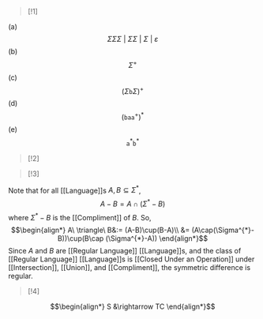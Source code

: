>[!1]

(a) $$\Sigma \Sigma \Sigma\ |\ \Sigma \Sigma\ |\ \Sigma\ |\ \varepsilon$$
(b) $$\Sigma^{+}$$
(c) $$(\Sigma \texttt{b} \Sigma)^{+}$$
(d) $$(\texttt{b}\texttt{a}\texttt{a}^{+})^{*}$$
(e) $$\texttt{a}^{*}\texttt{b}^{*}$$

>[!2]



>[!3]

Note that for all [[Language]]s $A,B\subseteq \Sigma^{*}$,
$$A-B= A\cap(\Sigma^{*}-B)$$where $\Sigma^{*}-B$ is the [[Compliment]] of $B$. So,
$$\begin{align*}
A\ \triangle\ B&:= (A-B)\cup(B-A)\\
&= (A\cap(\Sigma^{*}-B))\cup(B\cap (\Sigma^{*}-A))
\end{align*}$$
Since $A$ and $B$ are [[Regular Language]] [[Language]]s, and the class of [[Regular Language]] [[Language]]s is [[Closed Under an Operation]] under [[Intersection]], [[Union]], and [[Compliment]], the symmetric difference is regular.


>[!4]

$$\begin{align*}
S &\rightarrow TC
\end{align*}$$